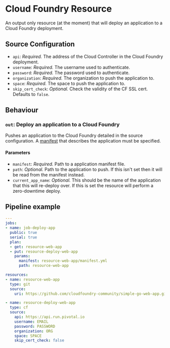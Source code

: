 # Cloud Foundry Resource

An output only resource (at the moment) that will deploy an application to a
Cloud Foundry deployment.

## Source Configuration

* `api`: *Required.* The address of the Cloud Controller in the Cloud Foundry
  deployment.
* `username`: *Required.* The username used to authenticate.
* `password`: *Required.* The password used to authenticate.
* `organization`: *Required.* The organization to push the application to.
* `space`: *Required.* The space to push the application to.
* `skip_cert_check`: *Optional.* Check the validity of the CF SSL cert.
  Defaults to `false`.

## Behaviour

### `out`: Deploy an application to a Cloud Foundry

Pushes an application to the Cloud Foundry detailed in the source
configuration. A [manifest][cf-manifests] that describes the application must
be specified.

[cf-manifests]: http://docs.cloudfoundry.org/devguide/deploy-apps/manifest.html

#### Parameters

* `manifest`: *Required.* Path to a application manifest file.
* `path`: *Optional.* Path to the application to push. If this isn't set then
  it will be read from the manifest instead.
* `current_app_name`: *Optional.* This should be the name of the application
  that this will re-deploy over. If this is set the resource will perform a
  zero-downtime deploy.

## Pipeline example

```yaml
---
jobs:
- name: job-deploy-app
  public: true
  serial: true
  plan:
  - get: resource-web-app
  - put: resource-deploy-web-app
    params:
      manifest: resource-web-app/manifest.yml
      path: resource-web-app

resources:
- name: resource-web-app
  type: git
  source:
    uri: https://github.com/cloudfoundry-community/simple-go-web-app.git

- name: resource-deploy-web-app
  type: cf
  source:
    api: https://api.run.pivotal.io
    username: EMAIL
    password: PASSWORD
    organization: ORG
    space: SPACE
    skip_cert_check: false
```
